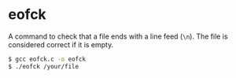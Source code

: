# eofck

A command to check that a file ends with a line feed (`\n`). The file is
considered correct if it is empty.

```bash
$ gcc eofck.c -o eofck
$ ./eofck /your/file
```
